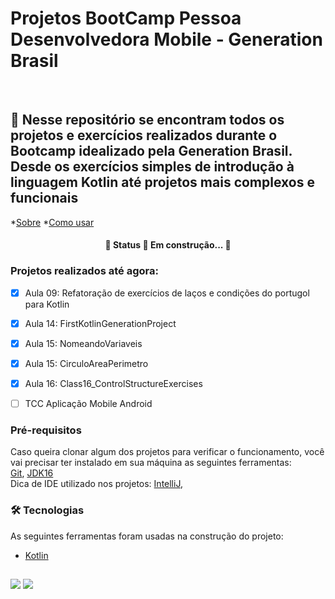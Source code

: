 # Projetos BootCamp Pessoa Desenvolvedora Mobile - Generation Brasil
<br>

## 🚀 Nesse repositório se encontram todos os projetos e exercícios realizados durante o Bootcamp idealizado pela Generation Brasil. Desde os exercícios simples de introdução à linguagem Kotlin até projetos mais complexos e funcionais

<!--ts-->

*[Sobre](#sobre)
*[Como usar](#como-usar)

<!--te-->


<h4 align="center">
	🚧  Status 🚀 Em construção...  🚧
</h4>


### Projetos realizados até agora: 

- [x] Aula 09: Refatoração de exercícios de laços e condições do portugol para Kotlin
- [x] Aula 14: FirstKotlinGenerationProject
- [x] Aula 15:  NomeandoVariaveis
- [x] Aula 15: CirculoAreaPerimetro
- [x] Aula 16: Class16_ControlStructureExercises
- [ ] TCC Aplicação Mobile Android



### Pré-requisitos

Caso queira clonar algum dos projetos para verificar o funcionamento, você vai precisar ter instalado em sua máquina as seguintes ferramentas:
<br>
[Git](https://git-scm.com), [JDK16](https://www.oracle.com/java/technologies/downloads/)
<br>
Dica de IDE utilizado nos projetos: [IntelliJ](https://www.jetbrains.com/pt-br/idea/download), 


### 🛠 Tecnologias

As seguintes ferramentas foram usadas na construção do projeto:

- [Kotlin](https://kotlinlang.org/)

##

  <div>
  <a href="https://www.instagram.com/js.cesar42/" target="_blank"><img src="https://img.shields.io/badge/-Instagram-%23E4405F?style=for-the-badge&logo=instagram&logoColor=white" target="_blank"></a>
  <a href="https://www.linkedin.com/in/julio-cesar-6728b41b6/" target="_blank"><img src="https://img.shields.io/badge/-LinkedIn-%230077B5?style=for-the-badge&logo=linkedin&logoColor=white" target="_blank"></a>
  </div>
